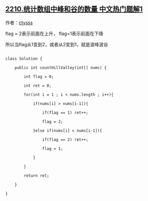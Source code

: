 ## [2210.统计数组中峰和谷的数量 中文热门题解1](https://leetcode.cn/problems/count-hills-and-valleys-in-an-array/solutions/100000/by-ctysss-81l2)

作者：[ctysss](https://leetcode.cn/u/ctysss)

flag = 2表示前面在上升， flag=1表示前面在下降
所以当flag从1变到2，或者从2变到1，就是波峰波谷
```
class Solution {
    public int countHillValley(int[] nums) {
        int flag = 0;
        int ret = 0;
        for(int i = 1 ; i < nums.length ; i++){
            if(nums[i] > nums[i-1]){
                if(flag == 1) ret++;
                flag = 2;
            }else if(nums[i] < nums[i-1]){
                if(flag == 2) ret++;
                flag = 1;
            }
        }
        return ret;
    }
}
```
